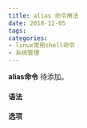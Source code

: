 ```yaml
---
title: alias 命令用法
date: 2018-12-05
tags:
categories: 
- linux常用shell命令
- 系统管理
---
```

**alias命令** 待添加。
<!-- more --> 
#### **语法**


#### **选项**
